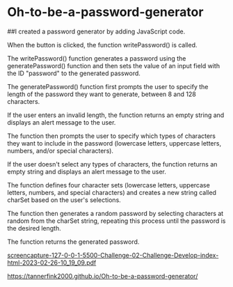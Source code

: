 # Oh-to-be-a-password-generator

##I created a password generator by adding JavaScript code.

When the button is clicked, the function writePassword() is called.

The writePassword() function generates a password using the generatePassword() function and then sets the value of an input field with the ID "password" to the generated password.

The generatePassword() function first prompts the user to specify the length of the password they want to generate, between 8 and 128 characters.

If the user enters an invalid length, the function returns an empty string and displays an alert message to the user.

The function then prompts the user to specify which types of characters they want to include in the password (lowercase letters, uppercase letters, numbers, and/or special characters).

If the user doesn't select any types of characters, the function returns an empty string and displays an alert message to the user.

The function defines four character sets (lowercase letters, uppercase letters, numbers, and special characters) and creates a new string called charSet based on the user's selections.

The function then generates a random password by selecting characters at random from the charSet string, repeating this process until the password is the desired length.

The function returns the generated password.

[screencapture-127-0-0-1-5500-Challenge-02-Challenge-Develop-index-html-2023-02-26-10_19_09.pdf](https://github.com/Tannerfink2000/Oh-to-be-a-password-generator/files/10834400/screencapture-127-0-0-1-5500-Challenge-02-Challenge-Develop-index-html-2023-02-26-10_19_09.pdf)

https://tannerfink2000.github.io/Oh-to-be-a-password-generator/
